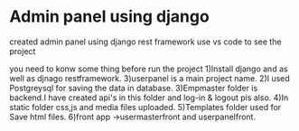 # Admin panel using django
 created admin panel using django rest framework
 use vs code to see the project
 
 you need to konw some thing before run the project
 1)Install django and as well as djnago restframework.
 3)userpanel is a main project name.
 2)I used Postgreysql for saving the data in database.
 3)Empmaster folder is backend.I have created api's in this folder and log-in & logout pis also.
 4)In static folder css,js and media files uploaded.
 5)Templates folder used for Save html files.
 6)front app ->usermasterfront and userpanelfront.
